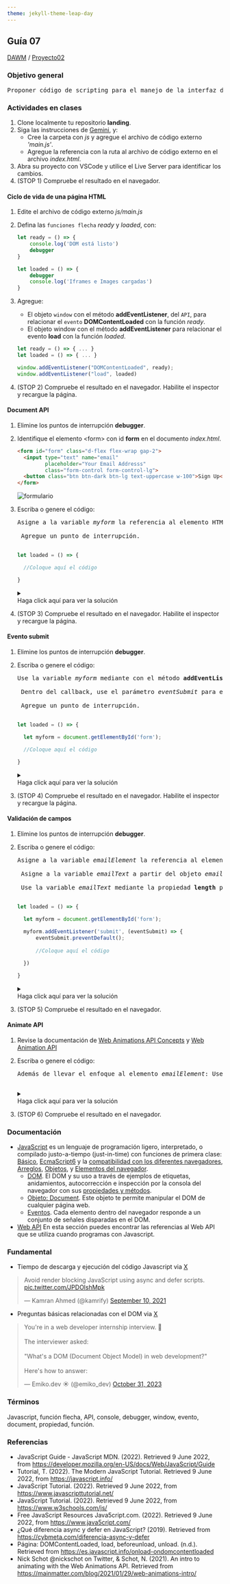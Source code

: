 ```yaml
---
theme: jekyll-theme-leap-day
---
```


## Guía 07

[DAWM](/DAWM/) / [Proyecto02](/DAWM/proyectos/2024/proyecto02)

<link href="styles/mystyle.css" rel="stylesheet" />
<script src="javascripts/tabs.js" type="text/javascript"></script>

### Objetivo general

<pre class="purpose">
Proponer código de scripting para el manejo de la interfaz del cliente mediante el desarrollo de una <i>landing page</i> funcional y atractiva utilizando una plantilla de Bootstrap para la adecuación a los requerimientos específicos.
</pre>

### Actividades en clases

1. Clone localmente tu repositorio **landing**.
2. Siga las instrucciones de [Gemini](gemini/guia07-gemini01.pdf), y:
    - Cree la carpeta con _js_ y agregue el archivo de código externo _'main.js'_.
    - Agregue la referencia con la ruta al archivo de código externo en el archivo _index.html_.
3. Abra su proyecto con VSCode y utilice el Live Server para identificar los cambios. 
4. (STOP 1) Compruebe el resultado en el navegador.

#### Ciclo de vida de una página HTML 

1. Edite el archivo de código externo _js/main.js_
2. Defina las `funciones flecha` _ready_ y _loaded_, con: 

    ```js
    let ready = () => {
        console.log('DOM está listo')
        debugger
    }

    let loaded = () => {
        debugger
        console.log('Iframes e Images cargadas')
    }
    ```

3. Agregue:
    - El objeto `window` con el método **addEventListener**, del `API`, para relacionar el `evento` **DOMContentLoaded** con la función _ready_.
    - El objeto window con el método **addEventListener** para relacionar el evento **load** con la función _loaded_.

    ```javascript
    let ready = () => { ... }
    let loaded = () => { ... }

    window.addEventListener("DOMContentLoaded", ready);
    window.addEventListener("load", loaded)
    ```

4. (STOP 2) Compruebe el resultado en el navegador. Habilite el inspector y recargue la página.

#### Document API

1. Elimine los puntos de interrupción **debugger**.
2. Identifique el elemento &lt;form&gt; con id **form** en el documento _index.html_.

    ```html
    <form id="form" class="d-flex flex-wrap gap-2">
      <input type="text" name="email" 
             placeholder="Your Email Addresss" 
             class="form-control form-control-lg">
      <button class="btn btn-dark btn-lg text-uppercase w-100">Sign Up</button>
    </form>
    ```

    <img src="./imagenes/guia07_formulario.png" alt="formulario">

3. Escriba o genere el código:
    
    <pre class="prompt">Asigne a la variable <i>myform</i> la referencia al elemento HTML a partir del objeto document con el método <b>getElementById</b>. El formulario tiene id <i>'form'</i>.<br>
    Agregue un punto de interrupción.
    </pre> 

    ```typescript
    let loaded = () => {

      //Coloque aquí el código

    }
    ```

    <details>
      <summary><div>Haga click aquí para ver la solución</div></summary>
      <pre lang="javascript"><code>
        let loaded = () => {

          let myform = document.getElementById('form');
          debugger;

        }
      </code></pre>
    </details>

4. (STOP 3) Compruebe el resultado en el navegador. Habilite el inspector y recargue la página.

#### Evento submit

1. Elimine los puntos de interrupción **debugger**.
2. Escriba o genere el código:

    <pre class="prompt">Use la variable <i>myform</i> mediante con el método <b>addEventListener</b> para relacionar el evento <b>submit</b> con un callback (incluya el parámetro <i>eventSubmit</i>).<br>
    Dentro del callback, use el parámetro <i>eventSubmit</i> para evitar el comportamiento por defecto del formulario.<br>
    Agregue un punto de interrupción.
    </pre>

    ```typescript
    let loaded = () => {

      let myform = document.getElementById('form');

      //Coloque aquí el código

    }
    ```

    <details>
      <summary><div>Haga click aquí para ver la solución</div></summary>
      <pre lang="javascript"><code>
        let loaded = ( eventLoaded ) => {

          let myform = document.getElementById('form');
          
          myform.addEventListener('submit', (eventSubmit) => {
              eventSubmit.preventDefault(); 
              debugger;
          })

        }
      </code></pre>
    </details> 

3. (STOP 4) Compruebe el resultado en el navegador. Habilite el inspector y recargue la página.

#### Validación de campos

1. Elimine los puntos de interrupción **debugger**.
2. Escriba o genere el código:

    <pre class="prompt">Asigne a la variable <i>emailElement</i> la referencia al elemento HTML a partir del objeto document con el método <b>querySelector</b>. El elemento tiene la clase <i>'form-control-lg'</i>.<br>
    Asigne a la variable <i>emailText</i> a partir del objeto <i>emailElement</i> con la propiedad <b>value</b>.<br>
    Use la variable <i>emailText</i> mediante la propiedad <b>length</b> para verificar la longitud. En caso que la longitud sea igual que 0, use la variable <i>emailElement</i> mediante con el método <b>focus</b> para llevar el enfoque al elemento.
    </pre>

    ```typescript
    let loaded = () => {

      let myform = document.getElementById('form');
      
      myform.addEventListener('submit', (eventSubmit) => {
          eventSubmit.preventDefault(); 
          
          //Coloque aquí el código

      })

    }
    ```

    <details>
      <summary><div>Haga click aquí para ver la solución</div></summary>
      <pre lang="javascript"><code>
        let loaded = ( eventLoaded ) => {

          let myform = document.getElementById('form');
          
          myform.addEventListener('submit', (eventSubmit) => {
              eventSubmit.preventDefault(); 
              
              const emailElement = document.querySelector('.form-control-lg');
              const emailText = emailElement.value;

              if (emailText.length === 0) {
                emailElement.focus()
              }
          })

        }
      </code></pre>
    </details> 

3. (STOP 5) Compruebe el resultado en el navegador.

#### Animate API

1. Revise la documentación de [Web Animations API Concepts](https://developer.mozilla.org/en-US/docs/Web/API/Web_Animations_API/Web_Animations_API_Concepts) y [Web Animation API](https://blog.carbonteq.com/web-animation-api/)
2. Escriba o genere el código:

    <pre class="prompt">Además de llevar el enfoque al elemento <i>emailElement</i>: Use el <i>Animate API</i> para que elemento <i>emailElement</i> se mueva de 0 a 50px y de -50px a 0, con una duración de 400 milisegundos. 
    </pre>

    <details>
      <summary><div>Haga click aquí para ver la solución</div></summary>
      <pre lang="javascript"><code>
        emailElement.animate(
            [
                { transform: "translateX(0)" },
                { transform: "translateX(50px)" },
                { transform: "translateX(-50px)" },
                { transform: "translateX(0)" }
            ],
            {
                duration: 400,
                easing: "linear",
            }
        )
      </code></pre>
    </details> 

3. (STOP 6) Compruebe el resultado en el navegador. 

### Documentación

* [JavaScript](https://developer.mozilla.org/es/docs/Web/JavaScript)  es un lenguaje de programación ligero, interpretado, o compilado justo-a-tiempo (just-in-time) con funciones de primera clase: [Básico](https://developer.mozilla.org/es/docs/Learn/Getting_started_with_the_web/JavaScript_basics), [EcmaScript6](http://es6-features.org/#) y la [compatibilidad con los diferentes navegadores](http://kangax.github.io/compat-table/es6/), [Arreglos](https://developer.mozilla.org/es/docs/Web/JavaScript/Referencia/Objetos_globales/Array), [Objetos](https://developer.mozilla.org/es/docs/Web/JavaScript/Guide/Trabajando_con_objectos), y [Elementos del navegador](https://javascript.info/browser-environment).
    - [DOM](https://javascript.info/dom-nodes). El DOM y su uso a través de ejemplos de etiquetas, anidamientos, autocorrección e inspección por la consola del navegador con sus [propiedades y métodos](https://developer.mozilla.org/es/docs/Web/API/Document).
    - [Objeto: Document](https://javascript.info/dom-navigation). Este objeto te permite manipular el DOM de cualquier página web.
    - [Eventos](https://javascript.info/events). Cada elemento dentro del navegador responde a un conjunto de señales disparadas en el DOM.
* [Web API](https://developer.mozilla.org/es/docs/Web/API) En esta sección puedes encontrar las referencias al Web API que se utiliza cuando programas con Javascript.

### Fundamental

* Tiempo de descarga y ejecución del código Javascript via [X](https://twitter.com/kamrify/status/1436392322451841026)

<blockquote class="twitter-tweet"><p lang="en" dir="ltr">Avoid render blocking JavaScript using async and defer scripts. <a href="https://t.co/JPDOlshMpk">pic.twitter.com/JPDOlshMpk</a></p>&mdash; Kamran Ahmed (@kamrify) <a href="https://twitter.com/kamrify/status/1436392322451841026?ref_src=twsrc%5Etfw">September 10, 2021</a></blockquote> <script async src="https://platform.twitter.com/widgets.js" charset="utf-8"></script>

* Preguntas básicas relacionadas con el DOM via [X](https://x.com/emiko_dev/status/1719339017051738188)

<blockquote class="twitter-tweet"><p lang="en" dir="ltr">You&#39;re in a web developer internship interview. 💼<br><br>The interviewer asked:<br><br>&quot;What&#39;s a DOM (Document Object Model) in web development?&quot;<br><br>Here&#39;s how to answer:</p>&mdash; Emiko.dev ☀️ (@emiko_dev) <a href="https://twitter.com/emiko_dev/status/1719339017051738188?ref_src=twsrc%5Etfw">October 31, 2023</a></blockquote> <script async src="https://platform.twitter.com/widgets.js" charset="utf-8"></script>

### Términos

Javascript, función flecha, API, console, debugger, window, evento, document, propiedad, función.

### Referencias

* JavaScript Guide - JavaScript MDN. (2022). Retrieved 9 June 2022, from https://developer.mozilla.org/en-US/docs/Web/JavaScript/Guide
* Tutorial, T. (2022). The Modern JavaScript Tutorial. Retrieved 9 June 2022, from https://javascript.info/ 
* JavaScript Tutorial. (2022). Retrieved 9 June 2022, from https://www.javascripttutorial.net/
* JavaScript Tutorial. (2022). Retrieved 9 June 2022, from https://www.w3schools.com/js/
* Free JavaScript Resources Java5cript.com. (2022). Retrieved 9 June 2022, from https://www.java5cript.com/
* ¿Qué diferencia async y defer en JavaScript? (2019). Retrieved from https://cybmeta.com/diferencia-async-y-defer
* Página: DOMContentLoaded, load, beforeunload, unload. (n.d.). Retrieved from https://es.javascript.info/onload-ondomcontentloaded
* Nick Schot  @nickschot on Twitter, & Schot, N. (2021). An intro to animating with the Web Animations API. Retrieved from https://mainmatter.com/blog/2021/01/29/web-animations-intro/